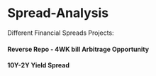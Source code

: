 # Spread-Analysis
Different Financial Spreads
Projects:
#### Reverse Repo - 4WK bill Arbitrage Opportunity
#### 10Y-2Y Yield Spread
